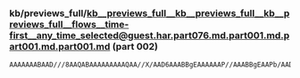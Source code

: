### kb/previews_full/kb__previews_full__kb__previews_full__kb__previews_full__flows__time-first__any_time_selected@guest.har.part076.md.part001.md.part001.md.part001.md (part 002)

```md
AAAAAAABAAD///8AAQABAAAAAAAAAQAA//X/AAD6AAABBgEAAAAAAP//AAABBgEAAPb/AAD4/wAACAEAAAABAAABAAAAAAEAAP8AAAAAAAAAAQEAAAAAAAD/AAAAAAAAAAEBAP///wD+7f4A/wAAAAEEAAD//
```

```
